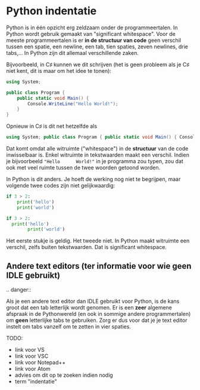 # Python indentatie
Python is in één opzicht erg zeldzaam onder de programmeertalen. In Python wordt gebruik gemaakt van "significant whitespace". Voor de meeste programmeertalen is er **in de structuur van code** geen verschil tussen een spatie, een newline, een tab, tien spaties, zeven newlines, drie tabs,... In Python zijn dit allemaal verschillende zaken.

Bijvoorbeeld, in C♯ kunnen we dit schrijven (het is geen probleem als je C♯ niet kent, dit is maar om het idee te tonen):

```csharp
using System;

public class Program {
    public static void Main() {
        Console.WriteLine("Hello World!");
    }
}
```

Opnieuw in C♯ is dit net hetzelfde als

```csharp
using System; public class Program { public static void Main() { Console.WriteLine("Hello World!"); } }
```

Dat komt omdat alle witruimte ("whitespace") in de **structuur** van de code inwisselbaar is. Enkel witruimte in tekstwaarden maakt een verschil. Indien je bijvoorbeeld `"Hello      World!"` in je programma zou typen, zou dat ook met veel ruimte tussen de twee woorden getoond worden.

In Python is dit anders. Je hoeft de werking nog niet te begrijpen, maar volgende twee codes zijn niet gelijkwaardig:

```python
if 3 > 2:
    print('hello')
    print('world')
```

```python
if 3 > 2:
  print('hello')
        print('world')
```

Het eerste stukje is geldig. Het tweede niet. In Python maakt witruimte een verschil, zelfs buiten tekstwaarden. Dat is significant whitespace.

## Andere text editors (ter informatie voor wie geen IDLE gebruikt)

.. danger::

   Als je een andere text editor dan IDLE gebruikt voor Python, is de kans groot dat een tab letterlijk wordt genomen. Er is een **zeer** algemene afspraak in de Pythonwereld (en ook in sommige andere programmertalen) om **geen** letterlijke tabs te gebruiken. Zorg er dus voor dat je je text editor instelt om tabs vanzelf om te zetten in vier spaties. 

TODO:
- link voor VS
- link voor VSC
- link voor Notepad++
- link voor Atom
- advies om dit op te zoeken indien nodig
- term "indentatie"
